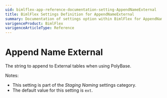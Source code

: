```yaml
---
uid: bimlflex-app-reference-documentation-setting-AppendNameExternal
title: BimlFlex Settings Definition for AppendNameExternal
summary: Documentation of settings option within BimlFlex for AppendNameExternal
varigenceProduct: BimlFlex
varigenceArticleType: Reference
---
```


# Append Name External

The string to append to External tables when using PolyBase.

Notes:

* This setting is part of the *Staging Naming* settings category.
* The default value for this setting is `ext`.
